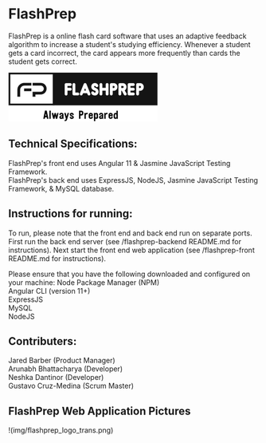 # FlashPrep


FlashPrep is a online flash card software that uses an adaptive feedback algorithm to increase a student's studying efficiency. 
Whenever a student gets a card incorrect, the card appears more frequently than cards the student gets correct.

![FlashPrep logo](img/flashprep_logo_trans.png)

## Technical Specifications:
FlashPrep's front end uses Angular 11 & Jasmine JavaScript Testing Framework. \
FlashPrep's back end uses ExpressJS, NodeJS, Jasmine JavaScript Testing Framework, & MySQL database.


## Instructions for running:
To run, please note that the front end and back end run on separate ports. First run the back end server (see /flashprep-backend README.md for instructions). Next start the front end web application (see /flashprep-front README.md for instructions).

Please ensure that you have the following downloaded and configured on your machine:
Node Package Manager (NPM)\
Angular CLI (version 11+) \
ExpressJS \
MySQL \
NodeJS



## Contributers:
Jared Barber (Product Manager) \
Arunabh Bhattacharya (Developer) \
Neshka Dantinor (Developer) \
Gustavo Cruz-Medina (Scrum Master) 

## FlashPrep Web Application Pictures

!(img/flashprep_logo_trans.png)
